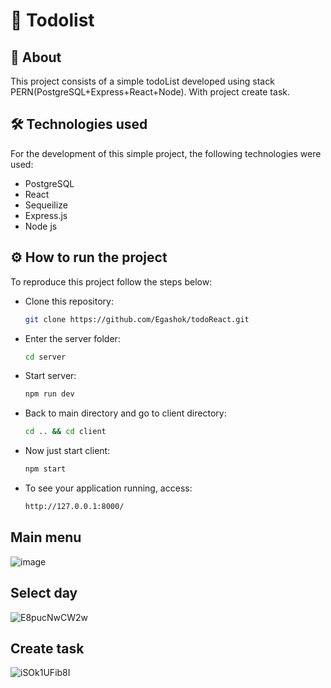 
# 🎯 Todolist 

## 📖 About

This project consists of a simple todoList developed using stack PERN(PostgreSQL+Express+React+Node).
With project create task.

## 🛠 Technologies used

For the development of this simple project, the following technologies were used:

- PostgreSQL
- React
- Sequeilize
- Express.js
- Node js

## ⚙ How to run the project

To reproduce this project follow the steps below:

- Clone this repository:

  ```sh
  git clone https://github.com/Egashok/todoReact.git
  ```

- Enter the server folder:

  ```sh
  cd server
  ```

- Start server:

  ``` sh
  npm run dev
  ```
  
- Back to main directory and go to client directory:

  ```sh
  cd .. && cd client
  ```

- Now just start client:

  ```sh
  npm start
  ```

- To see your application running, access:

  ```sh
  http://127.0.0.1:8000/
  ```
## Main menu
![image](https://github.com/Egashok/todoReact/assets/55044715/44d89720-be35-409b-876f-4bc67eb0068a)

## Select day
![E8pucNwCW2w](https://github.com/Egashok/todoReact/assets/55044715/666a3232-7860-4b4f-a850-41d65ae6e271)

## Create task 
![iSOk1UFib8I](https://github.com/Egashok/todoReact/assets/55044715/57c81923-17bd-4cd2-8ac3-c74cd461822f)


